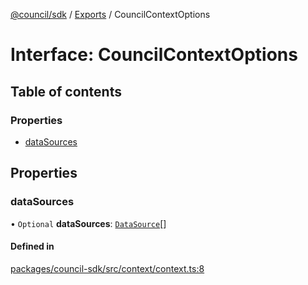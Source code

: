 [@council/sdk](../README.md) / [Exports](../modules.md) / CouncilContextOptions

# Interface: CouncilContextOptions

## Table of contents

### Properties

- [dataSources](CouncilContextOptions.md#datasources)

## Properties

### dataSources

• `Optional` **dataSources**: [`DataSource`](DataSource.md)[]

#### Defined in

[packages/council-sdk/src/context/context.ts:8](https://github.com/element-fi/council-monorepo/blob/8fd0879/packages/council-sdk/src/context/context.ts#L8)
